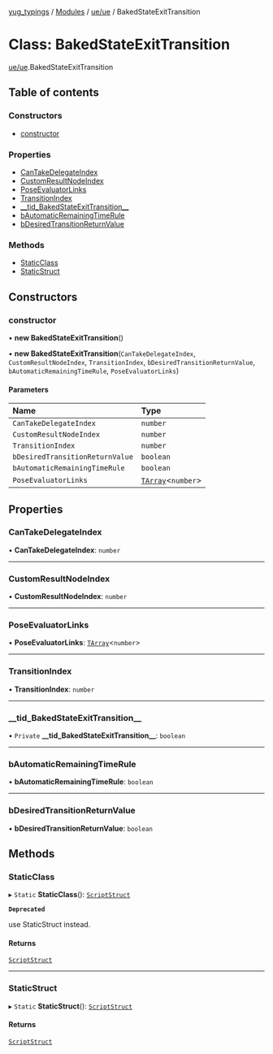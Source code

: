 [yug_typings](../README.md) / [Modules](../modules.md) / [ue/ue](../modules/ue_ue.md) / BakedStateExitTransition

# Class: BakedStateExitTransition

[ue/ue](../modules/ue_ue.md).BakedStateExitTransition

## Table of contents

### Constructors

- [constructor](ue_ue.BakedStateExitTransition.md#constructor)

### Properties

- [CanTakeDelegateIndex](ue_ue.BakedStateExitTransition.md#cantakedelegateindex)
- [CustomResultNodeIndex](ue_ue.BakedStateExitTransition.md#customresultnodeindex)
- [PoseEvaluatorLinks](ue_ue.BakedStateExitTransition.md#poseevaluatorlinks)
- [TransitionIndex](ue_ue.BakedStateExitTransition.md#transitionindex)
- [\_\_tid\_BakedStateExitTransition\_\_](ue_ue.BakedStateExitTransition.md#__tid_bakedstateexittransition__)
- [bAutomaticRemainingTimeRule](ue_ue.BakedStateExitTransition.md#bautomaticremainingtimerule)
- [bDesiredTransitionReturnValue](ue_ue.BakedStateExitTransition.md#bdesiredtransitionreturnvalue)

### Methods

- [StaticClass](ue_ue.BakedStateExitTransition.md#staticclass)
- [StaticStruct](ue_ue.BakedStateExitTransition.md#staticstruct)

## Constructors

### constructor

• **new BakedStateExitTransition**()

• **new BakedStateExitTransition**(`CanTakeDelegateIndex`, `CustomResultNodeIndex`, `TransitionIndex`, `bDesiredTransitionReturnValue`, `bAutomaticRemainingTimeRule`, `PoseEvaluatorLinks`)

#### Parameters

| Name | Type |
| :------ | :------ |
| `CanTakeDelegateIndex` | `number` |
| `CustomResultNodeIndex` | `number` |
| `TransitionIndex` | `number` |
| `bDesiredTransitionReturnValue` | `boolean` |
| `bAutomaticRemainingTimeRule` | `boolean` |
| `PoseEvaluatorLinks` | [`TArray`](../interfaces/ue_puerts.TArray.md)<`number`\> |

## Properties

### CanTakeDelegateIndex

• **CanTakeDelegateIndex**: `number`

___

### CustomResultNodeIndex

• **CustomResultNodeIndex**: `number`

___

### PoseEvaluatorLinks

• **PoseEvaluatorLinks**: [`TArray`](../interfaces/ue_puerts.TArray.md)<`number`\>

___

### TransitionIndex

• **TransitionIndex**: `number`

___

### \_\_tid\_BakedStateExitTransition\_\_

• `Private` **\_\_tid\_BakedStateExitTransition\_\_**: `boolean`

___

### bAutomaticRemainingTimeRule

• **bAutomaticRemainingTimeRule**: `boolean`

___

### bDesiredTransitionReturnValue

• **bDesiredTransitionReturnValue**: `boolean`

## Methods

### StaticClass

▸ `Static` **StaticClass**(): [`ScriptStruct`](ue_ue.ScriptStruct.md)

**`Deprecated`**

use StaticStruct instead.

#### Returns

[`ScriptStruct`](ue_ue.ScriptStruct.md)

___

### StaticStruct

▸ `Static` **StaticStruct**(): [`ScriptStruct`](ue_ue.ScriptStruct.md)

#### Returns

[`ScriptStruct`](ue_ue.ScriptStruct.md)
